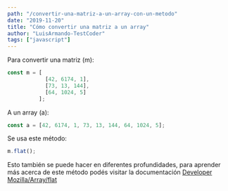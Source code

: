 ```yaml
---
path: "/convertir-una-matriz-a-un-array-con-un-metodo"
date: "2019-11-20"
title: "Cómo convertir una matriz a un array"
author: "LuisArmando-TestCoder"
tags: ["javascript"]
---
```


Para convertir una matriz (m):

```javascript
const m = [
            [42, 6174, 1],
            [73, 13, 144],
            [64, 1024, 5]
          ];
```

A un array (a):

```javascript
const a = [42, 6174, 1, 73, 13, 144, 64, 1024, 5];
```

Se usa este método:

```javascript
m.flat();
```

Esto también se puede hacer en diferentes profundidades, para aprender más acerca de este método podés visitar la documentación [Developer Mozilla/Array/flat](https://developer.mozilla.org/es/docs/Web/JavaScript/Referencia/Objetos_globales/Array/flat)